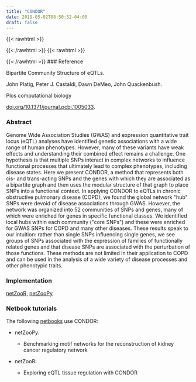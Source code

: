 ```yaml
---
title: "CONDOR"
date: 2019-05-02T08:50:52-04:00
draft: false
---
```


{{< rawhtml >}}
<script type='text/javascript' src='https://d1bxh8uas1mnw7.cloudfront.net/assets/embed.js'></script>
{{< /rawhtml >}}
{{< rawhtml >}}
<div data-badge-popover="right" data-badge-type="donut" data-doi="10.1371/journal.pcbi.1005033" data-hide-no-mentions="true" class="altmetric-embed"></div>
{{< /rawhtml >}}
### Reference

Bipartite Community Structure of eQTLs. 

John Platig, Peter J. Castaldi, Dawn DeMeo, John Quackenbush.

Plos computational biology

[doi.org/10.1371/journal.pcbi.1005033](https://pubmed.ncbi.nlm.nih.gov/27618581/).

### Abstract

Genome Wide Association Studies (GWAS) and expression quantitative trait locus (eQTL) analyses have identified genetic associations with a wide range of human phenotypes. However, many of these variants have weak effects and understanding their combined effect remains a challenge. One hypothesis is that multiple SNPs interact in complex networks to influence functional processes that ultimately lead to complex phenotypes, including disease states. Here we present CONDOR, a method that represents both cis- and trans-acting SNPs and the genes with which they are associated as a bipartite graph and then uses the modular structure of that graph to place SNPs into a functional context. In applying CONDOR to eQTLs in chronic obstructive pulmonary disease (COPD), we found the global network "hub" SNPs were devoid of disease associations through GWAS. However, the network was organized into 52 communities of SNPs and genes, many of which were enriched for genes in specific functional classes. We identified local hubs within each community ("core SNPs") and these were enriched for GWAS SNPs for COPD and many other diseases. These results speak to our intuition: rather than single SNPs influencing single genes, we see groups of SNPs associated with the expression of families of functionally related genes and that disease SNPs are associated with the perturbation of those functions. These methods are not limited in their application to COPD and can be used in the analysis of a wide variety of disease processes and other phenotypic traits.

### Implementation

[netZooR](https://github.com/netZoo/netZooR), [netZooPy](https://github.com/netZoo/netZooPy)

### Netbook tutorials

The following [netbooks](http://netbooks.networkmedicine.org) use CONDOR:

- netZooPy:

	- Benchmarking motif networks for the reconstruction of kidney cancer regulatory network

- netZooR:

	- Exploring eQTL tissue regulation with CONDOR
